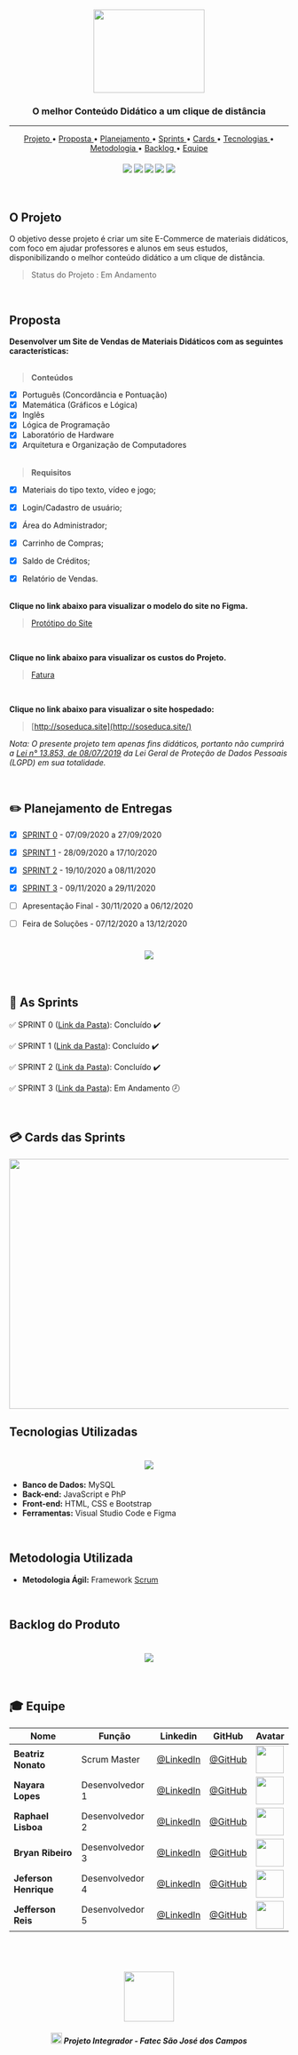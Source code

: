 <br>

<p align="center">
      <img src="/Imagens Geral/logo.png" width="200" height="150">
      <h3 align="center"> O melhor Conteúdo Didático a um clique de distância </h3>
<p align="center">

<hr>

<p align="center">
  <a href ="#o-projeto"> Projeto </a>  • 
  <a href ="#proposta"> Proposta </a>  • 
  <a href ="#planejamento-de-entregas"> Planejamento </a>  • 
  <a href ="#as-sprints"> Sprints </a>  • 
  <a href ="#cards-das-sprints"> Cards </a>  •
  <a href ="#tecnologias-utilizadas"> Tecnologias </a>  • 
  <a href ="#metodologia-utilizada"> Metodologia </a>  • 
  <a href ="#backlog-do-produto"> Backlog </a>  •
  <a href ="#equipe"> Equipe </a> 
</p>

<h4 align="center"> 
 <img src = "https://forthebadge.com/images/badges/built-with-love.svg" />
 <img src = "https://forthebadge.com/images/badges/powered-by-coffee.svg"/>
 <img src = "https://forthebadge.com/images/badges/uses-css.svg"/>
 <img src = "https://forthebadge.com/images/badges/uses-html.svg"/>
 <img src = "https://forthebadge.com/images/badges/uses-js.svg"/>
</h4>


<br>

## O Projeto
O objetivo desse projeto é criar um site E-Commerce de materiais didáticos, com foco em ajudar professores e alunos em seus estudos, disponibilizando o melhor conteúdo didático a um clique de distância.

> Status do Projeto : Em Andamento <img src = "/Imagens Geral/status.png" width="50" height="10" />

<br>

## Proposta

**Desenvolver um Site de Vendas de Materiais Didáticos com as seguintes características:**<br><br>

 > **Conteúdos**

 - [x] Português (Concordância e Pontuação)
 - [x] Matemática (Gráficos e Lógica)
 - [x] Inglês
 - [x] Lógica de Programação
 - [x] Laboratório de Hardware
 - [x] Arquitetura e Organização de Computadores <br><br>

 > **Requisitos**

 - [x]  Materiais do tipo texto, vídeo e jogo;
 - [x]  Login/Cadastro de usuário;
 - [x]  Área do Administrador;
 - [x]  Carrinho de Compras;
 - [x]  Saldo de Créditos;
 - [x]  Relatório de Vendas.<br><br>

  
**Clique no link abaixo para visualizar o modelo do site no Figma.**  
> [Protótipo do Site](https://www.figma.com/proto/IxIHeo1bBkB5B3z1DoVQIN/PI-Fatec?node-id=1%3A7&scaling=scale-down-width&hide-ui=1)

<br>

**Clique no link abaixo para visualizar os custos do Projeto.** 
> [Fatura](https://github.com/Grupo-1-2020-PI-FATEC-ADS/SOS-EDUCA/blob/master/SPRINT_0/Fatura%20SOS%20EDUCA.pdf)

<br>

**Clique no link abaixo para visualizar o site hospedado:**

>  [http://soseduca.site](http://soseduca.site/)
 
  _Nota: O presente projeto tem apenas fins didáticos, portanto não cumprirá a [Lei n° 13.853, de 08/07/2019](http://www.planalto.gov.br/ccivil_03/_ato2019-2022/2019/lei/l13853.htm) da Lei Geral de Proteção de Dados Pessoais (LGPD) em sua totalidade._

<br>

## :pencil2: Planejamento de Entregas

- [x] [SPRINT 0](https://github.com/Grupo-1-2020-PI-FATEC-ADS/SOS-EDUCA/tree/master/SPRINT_0) - 07/09/2020 a 27/09/2020

- [x] [SPRINT 1](https://github.com/Grupo-1-2020-PI-FATEC-ADS/SOS-EDUCA/tree/master/SPRINT_1) - 28/09/2020 a 17/10/2020

- [x] [SPRINT 2](https://github.com/Grupo-1-2020-PI-FATEC-ADS/SOS-EDUCA/tree/master/SPRINT_2) - 19/10/2020 a 08/11/2020

- [x] [SPRINT 3](https://github.com/Grupo-1-2020-PI-FATEC-ADS/SOS-EDUCA/tree/master/SPRINT_3) - 09/11/2020 a 29/11/2020

- [ ] Apresentação Final - 30/11/2020 a 06/12/2020

- [ ] Feira de Soluções - 07/12/2020 a 13/12/2020


<h1 align="center"> <img src = "/Imagens Geral/datas_3.png"/></h1>

<br>

## :rocket: As Sprints

✅ SPRINT 0 ([Link da Pasta](https://github.com/Grupo-1-2020-PI-FATEC-ADS/SOS-EDUCA/tree/master/SPRINT_0)): Concluído :heavy_check_mark:

✅ SPRINT 1 ([Link da Pasta](https://github.com/Grupo-1-2020-PI-FATEC-ADS/SOS-EDUCA/tree/master/SPRINT_1)): Concluído :heavy_check_mark:

✅ SPRINT 2 ([Link da Pasta](https://github.com/Grupo-1-2020-PI-FATEC-ADS/SOS-EDUCA/tree/master/SPRINT_2)): Concluído :heavy_check_mark:

✅ SPRINT 3 ([Link da Pasta](https://github.com/Grupo-1-2020-PI-FATEC-ADS/SOS-EDUCA/tree/master/SPRINT_3)): Em Andamento :clock8:

<br>

## :credit_card: Cards das Sprints
<img src="/Imagens Geral/cardjuntos.png" width="1500" height="450">

<br>

## Tecnologias Utilizadas

<h1 align="center"> <img src = "/Imagens Geral/tecnologia.png"/></h1>

* **Banco de Dados:** MySQL
* **Back-end:** JavaScript e PhP
* **Front-end:** HTML, CSS e Bootstrap
* **Ferramentas:** Visual Studio Code e Figma

<br>

## Metodologia Utilizada

* **Metodologia Ágil:** Framework [Scrum](https://www.desenvolvimentoagil.com.br/scrum/)

<br>

## Backlog do Produto

<h1 align="center"> <img src = "/Imagens Geral/backlog_novo.png" /></h1>

<br>

## :mortar_board: Equipe 

|Nome|Função|Linkedin|GitHub|Avatar|
| -------- |-------- |-------- |-------- |-------- |
|**Beatriz Nonato**|Scrum Master|[@LinkedIn](https://www.linkedin.com/in/beatriz-nonato-aa11017a/)|[@GitHub](https://github.com/BeaNonato)|<img src = "/Imagens Geral/Beatriz.png" width="50" height="50"/>|
|**Nayara Lopes**|Desenvolvedor 1| [@LinkedIn](https://www.linkedin.com/in/nayara-suelen-382420137/)|[@GitHub](https://github.com/NayDev)|<img src = "/Imagens Geral/Nayara.png" width="50" height="50"/>|
|**Raphael Lisboa**|Desenvolvedor 2| [@LinkedIn](https://www.linkedin.com/in/raphael-lisboa-7b3597187/)|[@GitHub](https://github.com/raphaelprado)|<img src = "/Imagens Geral/Raphael.png" width="50" height="50" />|
|**Bryan Ribeiro**|Desenvolvedor 3|[@LinkedIn](https://www.linkedin.com/in/bryanrribeiro/)|[@GitHub](https://github.com/BryanRibeiro)|<img src = "/Imagens Geral/Bryan.png" width="50" height="50" />|
|**Jeferson Henrique**|Desenvolvedor 4|[@LinkedIn](https://www.linkedin.com/in/jeferson-silva-249884149/)|[@GitHub](https://github.com/JefersonHenrique)|<img src = "/Imagens Geral/Jeferson.png" width="50" height="50" />|
|**Jefferson Reis**|Desenvolvedor 5|[@LinkedIn](https://www.linkedin.com/in/jefferson-silva-94b94218)|[@GitHub](https://github.com/jeffersonrrs)|<img src = "/Imagens Geral/jefferson.png" width="50" height="50" />|
   

<br>

 <h1 align="center"> <img src = "/Imagens Geral/logo fatec.png" height="90" /></h1>
 
 <h5 align="center"> <img src = "/Imagens Geral/fatec.png" width="20" height="20" /> Projeto Integrador - Fatec São José dos Campos </h5>
